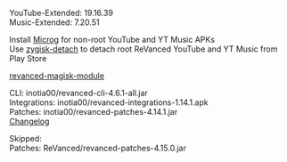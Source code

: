 YouTube-Extended: 19.16.39  
Music-Extended: 7.20.51  

Install [Microg](https://github.com/ReVanced/GmsCore/releases) for non-root YouTube and YT Music APKs  
Use [zygisk-detach](https://github.com/j-hc/zygisk-detach) to detach root ReVanced YouTube and YT Music from Play Store  

[revanced-magisk-module](https://github.com/j-hc/revanced-magisk-module)
  
CLI: inotia00/revanced-cli-4.6.1-all.jar  
Integrations: inotia00/revanced-integrations-1.14.1.apk  
Patches: inotia00/revanced-patches-4.14.1.jar  
[Changelog](https://github.com/inotia00/revanced-patches/releases/tag/v4.14.1)  

Skipped:  
Patches: ReVanced/revanced-patches-4.15.0.jar    
